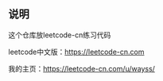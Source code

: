 ## 说明

这个仓库放leetcode-cn练习代码

leetcode中文版：https://leetcode-cn.com

我的主页：https://leetcode-cn.com/u/wayss/
